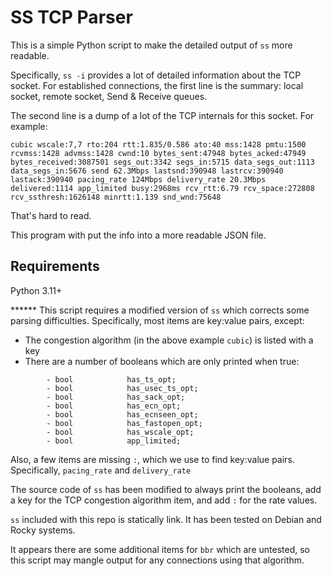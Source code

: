 # SS TCP Parser

This is a simple Python script to make the detailed output of `ss` more readable.

Specifically, `ss -i` provides a lot of detailed information about the TCP socket.  For established connections, the first line is the summary: local socket, remote socket, Send & Receive queues.  

The second line is a dump of a lot of the TCP internals for this socket.  For example:
```commandline
cubic wscale:7,7 rto:204 rtt:1.835/0.586 ato:40 mss:1428 pmtu:1500 rcvmss:1428 advmss:1428 cwnd:10 bytes_sent:47948 bytes_acked:47949 bytes_received:3087501 segs_out:3342 segs_in:5715 data_segs_out:1113 data_segs_in:5676 send 62.3Mbps lastsnd:390948 lastrcv:390940 lastack:390940 pacing_rate 124Mbps delivery_rate 20.3Mbps delivered:1114 app_limited busy:2968ms rcv_rtt:6.79 rcv_space:272808 rcv_ssthresh:1626148 minrtt:1.139 snd_wnd:75648
```

That's hard to read.

This program with put the info into a more readable JSON file.

## Requirements
Python 3.11+

****** This script requires a modified version of `ss` which corrects some parsing difficulties.  Specifically, most items are key:value pairs, except:


 - The congestion algorithm (in the above example `cubic`) is listed with a key
 - There are a number of booleans which are only printed when true:
```
        - bool            has_ts_opt;  
        - bool            has_usec_ts_opt;  
        - bool            has_sack_opt;  
        - bool            has_ecn_opt;  
        - bool            has_ecnseen_opt;  
        - bool            has_fastopen_opt;  
        - bool            has_wscale_opt;  
        - bool            app_limited;
```


Also, a few items are missing `:`, which we use to find key:value pairs.  Specifically, `pacing_rate` and `delivery_rate`

The source code of `ss` has been modified to always print the booleans, add a key for the TCP congestion algorithm item, and add `:` for the rate values.

`ss` included with this repo is statically link.  It has been tested on Debian and Rocky systems.

It appears there are some additional items for `bbr` which are untested, so this script may mangle output for any connections using that algorithm.
